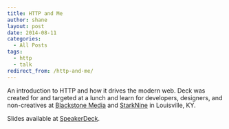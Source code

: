 ```yaml
---
title: HTTP and Me
author: shane
layout: post
date: 2014-08-11
categories:
  - All Posts
tags:
  - http
  - talk
redirect_from: /http-and-me/
---
```

An introduction to HTTP and how it drives the modern web. Deck was created for and targeted at a lunch and learn for developers, designers, and non-creatives at [Blackstone Media][1] and [StarkNine][2] in Louisville, KY.

Slides available at [SpeakerDeck][3].

 [1]: http://www.blackstonemedia.com/
 [2]: http://www.starknine.com/
 [3]: https://speakerdeck.com/slogsdon/http-and-me
